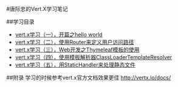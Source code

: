 #唐际忠的Vert.X学习笔记

##学习目录
* [vert.x学习（一），开篇之hello world](http://www.cnblogs.com/tangjizhong/p/6197697.html)
* [vert.x学习（二），使用Router来定义用户访问路径](http://www.cnblogs.com/tangjizhong/p/6197778.html)
* [vert.x学习（三），Web开发之Thymeleaf模板的使用](http://www.cnblogs.com/tangjizhong/p/6198291.html)
* [vert.x学习（四），使用模板解析器ClassLoaderTemplateResolver](http://www.cnblogs.com/tangjizhong/p/6201785.html)
* [vert.x学习（五），用StaticHandler来处理静态文件](http://www.cnblogs.com/tangjizhong/p/6202462.html)

##附录
学习的时候参考vert.x官方文档效果更佳 http://vertx.io/docs/